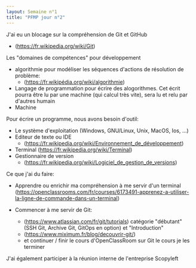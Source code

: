 ```yaml
--- 
layout: Semaine n°1
title: "PFMP jour n°2"
--- 
```


J'ai eu un blocage sur la compréhension de Git et GitHub
  - (https://fr.wikipedia.org/wiki/Git)

Les "domaines de compétences" pour développement
- algorithmie pour modéliser les séquences d'actions de résolution de problème:
  - (https://fr.wikipédia.org/wiki/algorithmie)
- Langage de programmation pour écrire des alogorithmes.
Cet écrit pourra être lu par une machine (qui calcul très vite), sera lu et relu par d'autres humain
- Machine

Pour écrire un programme, nous avons besoin d'outil:
- Le système d'exploitation (Windows, GNU/Linux, Unix, MacOS, Ios, ...)
- Editeur de texte ou IDE
  - (https://fr.wikipedia.org/wiki/Environnement_de_développement)
- Terminal (https://fr.wikipedia.org/wiki/Terminal)
- Gestionnaire de version 
  - (https://fr.wikipedia.org/wiki/Logiciel_de_gestion_de_versions)

Ce que j'ai du faire:
- Apprendre ou enrichir ma compréhension à me servir d'un terminal
(https://openclassrooms.com/fr/courses/6173491-apprenez-a-utiliser-la-ligne-de-commande-dans-un-terminal)

- Commencer à me servir de Git: 
  - (https://www.atlassian.com/fr/git/tutorials) 
  catégorie "débutant" (SSH Git, Archive Git, GitOps en option) et "Introduction"
  - (https://www.miximum.fr/blog/decouvrir-git/)
  - et continuer / finir le cours d'OpenClassRoom sur Git 
    le cours je les terminer 

J'ai également participer à la réunion interne de l'entreprise Scopyleft
